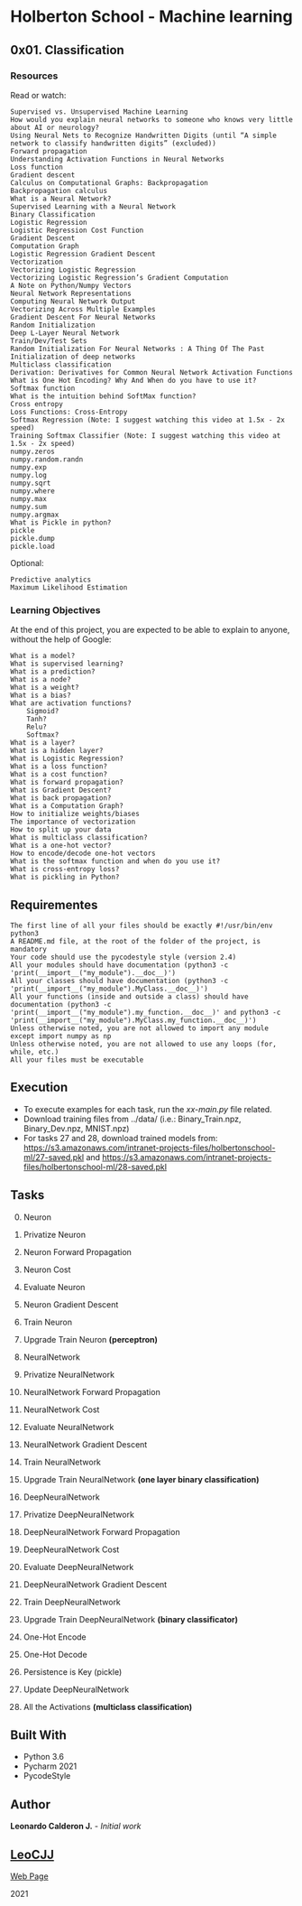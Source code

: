 # Holberton School - Machine learning

## 0x01. Classification
### Resources

Read or watch:

    Supervised vs. Unsupervised Machine Learning
    How would you explain neural networks to someone who knows very little about AI or neurology?
    Using Neural Nets to Recognize Handwritten Digits (until “A simple network to classify handwritten digits” (excluded))
    Forward propagation
    Understanding Activation Functions in Neural Networks
    Loss function
    Gradient descent
    Calculus on Computational Graphs: Backpropagation
    Backpropagation calculus
    What is a Neural Network?
    Supervised Learning with a Neural Network
    Binary Classification
    Logistic Regression
    Logistic Regression Cost Function
    Gradient Descent
    Computation Graph
    Logistic Regression Gradient Descent
    Vectorization
    Vectorizing Logistic Regression
    Vectorizing Logistic Regression’s Gradient Computation
    A Note on Python/Numpy Vectors
    Neural Network Representations
    Computing Neural Network Output
    Vectorizing Across Multiple Examples
    Gradient Descent For Neural Networks
    Random Initialization
    Deep L-Layer Neural Network
    Train/Dev/Test Sets
    Random Initialization For Neural Networks : A Thing Of The Past
    Initialization of deep networks
    Multiclass classification
    Derivation: Derivatives for Common Neural Network Activation Functions
    What is One Hot Encoding? Why And When do you have to use it?
    Softmax function
    What is the intuition behind SoftMax function?
    Cross entropy
    Loss Functions: Cross-Entropy
    Softmax Regression (Note: I suggest watching this video at 1.5x - 2x speed)
    Training Softmax Classifier (Note: I suggest watching this video at 1.5x - 2x speed)
    numpy.zeros
    numpy.random.randn
    numpy.exp
    numpy.log
    numpy.sqrt
    numpy.where
    numpy.max
    numpy.sum
    numpy.argmax
    What is Pickle in python?
    pickle
    pickle.dump
    pickle.load

Optional:

    Predictive analytics
    Maximum Likelihood Estimation



### Learning Objectives

At the end of this project, you are expected to be able to explain to anyone, without the help of Google:

    What is a model?
    What is supervised learning?
    What is a prediction?
    What is a node?
    What is a weight?
    What is a bias?
    What are activation functions?
        Sigmoid?
        Tanh?
        Relu?
        Softmax?
    What is a layer?
    What is a hidden layer?
    What is Logistic Regression?
    What is a loss function?
    What is a cost function?
    What is forward propagation?
    What is Gradient Descent?
    What is back propagation?
    What is a Computation Graph?
    How to initialize weights/biases
    The importance of vectorization
    How to split up your data
    What is multiclass classification?
    What is a one-hot vector?
    How to encode/decode one-hot vectors
    What is the softmax function and when do you use it?
    What is cross-entropy loss?
    What is pickling in Python?

## Requirementes

    The first line of all your files should be exactly #!/usr/bin/env python3
    A README.md file, at the root of the folder of the project, is mandatory
    Your code should use the pycodestyle style (version 2.4)
    All your modules should have documentation (python3 -c 'print(__import__("my_module").__doc__)')
    All your classes should have documentation (python3 -c 'print(__import__("my_module").MyClass.__doc__)')
    All your functions (inside and outside a class) should have documentation (python3 -c 'print(__import__("my_module").my_function.__doc__)' and python3 -c 'print(__import__("my_module").MyClass.my_function.__doc__)')
    Unless otherwise noted, you are not allowed to import any module except import numpy as np
    Unless otherwise noted, you are not allowed to use any loops (for, while, etc.)
    All your files must be executable

## Execution
- To execute examples for each task, run the *xx-main.py* file related.
- Download training files from ../data/ (i.e.: Binary_Train.npz, Binary_Dev.npz, MNIST.npz)
- For tasks 27 and 28, download trained models from:
https://s3.amazonaws.com/intranet-projects-files/holbertonschool-ml/27-saved.pkl
  and
  https://s3.amazonaws.com/intranet-projects-files/holbertonschool-ml/28-saved.pkl


## Tasks

0. Neuron
1. Privatize Neuron
2. Neuron Forward Propagation
3. Neuron Cost
4. Evaluate Neuron
5. Neuron Gradient Descent
6. Train Neuron
7. Upgrade Train Neuron **(perceptron)**


8. NeuralNetwork
9. Privatize NeuralNetwork
10. NeuralNetwork Forward Propagation
11. NeuralNetwork Cost
12. Evaluate NeuralNetwork
13. NeuralNetwork Gradient Descent
14. Train NeuralNetwork
15. Upgrade Train NeuralNetwork **(one layer binary classification)**


16. DeepNeuralNetwork
17. Privatize DeepNeuralNetwork
18. DeepNeuralNetwork Forward Propagation
19. DeepNeuralNetwork Cost
20. Evaluate DeepNeuralNetwork
21. DeepNeuralNetwork Gradient Descent
22. Train DeepNeuralNetwork
23. Upgrade Train DeepNeuralNetwork **(binary classificator)**


24. One-Hot Encode
25. One-Hot Decode


26. Persistence is Key (pickle)


27. Update DeepNeuralNetwork
28. All the Activations **(multiclass classification)**



## Built With

* Python 3.6
* Pycharm 2021
* PycodeStyle

## Author

**Leonardo Calderon J.** - *Initial work* 

## [LeoCJJ](https://github.com/leocjj)

[Web Page](http://leocjj.tech)

2021
